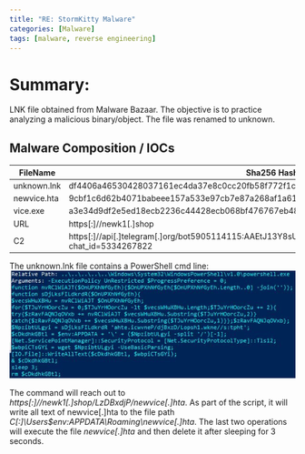 ```yaml
---
title: "RE: StormKitty Malware"
categories: [Malware]
tags: [malware, reverse engineering]
---
```

# Summary:  
LNK file obtained from Malware Bazaar. The objective is to practice analyzing a malicious binary/object. The file was renamed to unknown.

## Malware Composition / IOCs

|FileName|Sha256 Hash|  
|---|---|
|unknown.lnk|df4406a46530428037161ec4da37e8c0cc20fb58f772f1c05af031caf1741a84|
|newvice.hta|9cbf1c6d62b4071babeee157a533e97cb7e87a268af1a61ddb3ac7a1b647b39a|
|vice.exe|a3e34d9df2e5ed18ecb2236c44428ecb068bf476767eb482e0812eeb761071fd|
|URL|https[:]//newk1[.]shop|
|C2|https[:]//api[.]telegram[.]org/bot5905114115:AAEtJ13Y8sU1fQgR9KsdZZhYCIQmu7J2ahU/sendMessage?chat_id=5334267822|

The unknown.lnk file contains a PowerShell cmd line:
![](../assets/images/blog2/LEcmd.jpg)

The command will reach out to *https[:]//newk1[.]shop/LzDBxdjP/newvice[.]hta*. As part of the script, it will write all text of newvice[.]hta to the file path *C[:]\Users\$env:APPDATA\Roaming\newvice[.]hta*. The last two operations will execute the file *newvice[.]hta* and then delete it after sleeping for 3 seconds.

